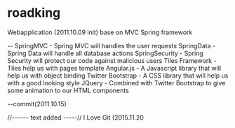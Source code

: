 # roadking

Webapplication (2011.10.09 init)
base on MVC Spring framework

--
SpringMVC - Spring MVC will handles the user requests
SpringData - Spring Data will handle all database actions
SpringSecurity - Spring Security will protect our code against malicious users
Tiles Framework - Tiles help us with pages template
Angular.js - A Javascript library that will help us with object binding
Twitter Bootstrap - A CSS library that will help us with a good looking style
JQuery - Combined with Twitter Bootstrap to give some animation to our HTML components

--commit(2011.10.15)

//------ text added -----//
I Love Git (2015.11.20
